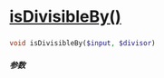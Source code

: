 [isDivisibleBy()](http://twinh.github.com/widget/api/isDivisibleBy)
===================================================================



### 
```php
void isDivisibleBy($input, $divisor)
```

##### 参数

